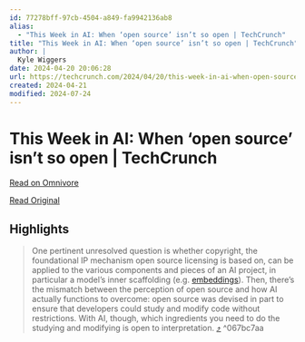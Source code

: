 ```yaml
---
id: 77278bff-97cb-4504-a849-fa9942136ab8
alias:
  - "This Week in AI: When ‘open source’ isn’t so open | TechCrunch"
title: "This Week in AI: When ‘open source’ isn’t so open | TechCrunch"
author: |
  Kyle Wiggers
date: 2024-04-20 20:06:28
url: https://techcrunch.com/2024/04/20/this-week-in-ai-when-open-source-isnt-so-open/?guccounter=1
created: 2024-04-21
modified: 2024-07-24
---
```


# This Week in AI: When ‘open source’ isn’t so open | TechCrunch

[Read on Omnivore](https://omnivore.app/me/this-week-in-ai-when-open-source-isn-t-so-open-tech-crunch-18efce71c05)

[Read Original](https://techcrunch.com/2024/04/20/this-week-in-ai-when-open-source-isnt-so-open/?guccounter=1)

## Highlights

> One pertinent unresolved question is whether copyright, the foundational IP mechanism open source licensing is based on, can be applied to the various components and pieces of an AI project, in particular a model’s inner scaffolding (e.g. [embeddings](https://www.cloudflare.com/learning/ai/what-are-embeddings/#:~:text=Since%20embeddings%20make%20it%20possible,for%20artificial%20intelligence%20%28AI%29.&text=Technically%2C%20embeddings%20are%20vectors%20created,meaningful%20data%20about%20each%20object.)). Then, there’s the mismatch between the perception of open source and how AI actually functions to overcome: open source was devised in part to ensure that developers could study and modify code without restrictions. With AI, though, which ingredients you need to do the studying and modifying is open to interpretation. [⤴️](https://omnivore.app/me/this-week-in-ai-when-open-source-isn-t-so-open-tech-crunch-18efce71c05#067bc7aa-358c-46a8-940a-845450990cf4) ^067bc7aa

